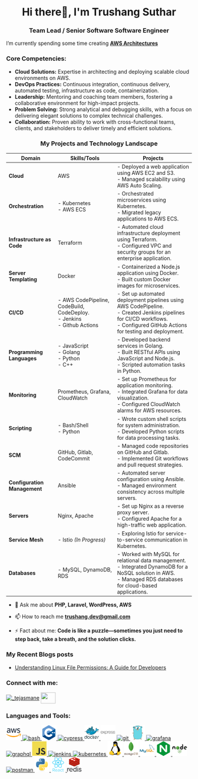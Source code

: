 <h1 align="center">Hi there👋, I'm Trushang Suthar</h1>
<h3 align="center"> Team Lead / Senior Software Software Engineer </h3>


I’m currently spending some time creating [**AWS Architectures**]()


<h3 align="left"> Core Competencies: </h3>

- **Cloud Solutions:** Expertise in architecting and deploying scalable cloud environments on AWS.
- **DevOps Practices:** Continuous integration, continuous delivery, automated testing, infrastructure as code, containerization.
- **Leadership:** Mentoring and coaching team members, fostering a collaborative environment for high-impact projects.
- **Problem Solving:** Strong analytical and debugging skills, with a focus on delivering elegant solutions to complex technical challenges.
- **Collaboration:** Proven ability to work with cross-functional teams, clients, and stakeholders to deliver timely and efficient solutions.



<h3 align="center"> My Projects and Technology Landscape </h3>

| Domain                       | Skills/Tools                                                                      | Projects                                                                                                                                                                                                                                                                                                                                                                  |
| ---------------------------- | --------------------------------------------------------------------------------- | ------------------------------------------------------------------------------------------------------------------------------------------------------------------------------------------------------------------------------------------------------------------------------------------------------------------------------------------------------------------------- |
| **Cloud**                    | AWS                                                                               | - Deployed a web application using AWS EC2 and S3.<br>- Managed scalability using AWS Auto Scaling.                                                                                                                                                                                                                                                                        |
| **Orchestration**            | - Kubernetes<br>- AWS ECS                                                         | - Orchestrated microservices using Kubernetes.<br>- Migrated legacy applications to AWS ECS.                                                                                                                                                                                                                           |
| **Infrastructure as Code**   | Terraform                                                                         | - Automated cloud infrastructure deployment using Terraform.<br>- Configured VPC and security groups for an enterprise application.                                                                                                                                                                                                 |
| **Server Templating**        | Docker                                                                            | - Containerized a Node.js application using Docker.<br>- Built custom Docker images for microservices.                                                                                                                                                                                                                 |
| **CI/CD**                    | - AWS CodePipeline, CodeBuild, CodeDeploy.<br> - Jenkins<br> - Github Actions<br> | - Set up automated deployment pipelines using AWS CodePipeline.<br>- Created Jenkins pipelines for CI/CD workflows.<br>- Configured GitHub Actions for testing and deployment.                                                                                                                                                 |
| **Programming Languages**    | - JavaScript<br>- Golang<br>- Python<br>- C++                                     | - Developed backend services in Golang.<br>- Built RESTful APIs using JavaScript and Node.js.<br>- Scripted automation tasks in Python.                                                                                                                                                                                      |
| **Monitoring**               | Prometheus, Grafana, CloudWatch                                                   | - Set up Prometheus for application monitoring.<br>- Integrated Grafana for data visualization.<br>- Configured CloudWatch alarms for AWS resources.                                                                                                                                                                 |
| **Scripting**                | - Bash/Shell<br>- Python                                                          | - Wrote custom shell scripts for system administration.<br>- Developed Python scripts for data processing tasks.                                                                                                                                                                                                      |
| **SCM**                      | GitHub, Gitlab, CodeCommit                                                        | - Managed code repositories on GitHub and Gitlab.<br>- Implemented Git workflows and pull request strategies.                                                                                                                                                                                                         |
| **Configuration Management** | Ansible                                                                           | - Automated server configuration using Ansible.<br>- Managed environment consistency across multiple servers.                                                                                                                                                                                                      |
| **Servers**                  | Nginx, Apache                                                                     | - Set up Nginx as a reverse proxy server.<br>- Configured Apache for a high-traffic web application.                                                                                                                                                                                                                  |
| **Service Mesh**             | - Istio _(In Progress)_                                                           | - Exploring Istio for service-to-service communication in Kubernetes.                                                                                                                                                                                                                                                |
| **Databases**                | - MySQL, DynamoDB, RDS                                                            | - Worked with MySQL for relational data management.<br>- Integrated DynamoDB for a NoSQL solution in AWS.<br>- Managed RDS databases for cloud-based applications.                                                                                                                                                       |

- 💬 Ask me about **PHP, Laravel, WordPress, AWS**

- 📫 How to reach me **trushang.dev@gmail.com**

- ⚡ Fact about me: **Code is like a puzzle—sometimes you just need to step back, take a breath, and the solution clicks.**

### My Recent Blogs posts

<!-- BLOG-POST-LIST:START -->
- [Understanding Linux File Permissions: A Guide for Developers](https://trushang-dev.hashnode.dev/understanding-linux-file-permissions-a-guide-for-developers)
<!-- BLOG-POST-LIST:END -->

<h3 align="left">Connect with me:</h3>
<p align="left">
    <a href="#" target="blank"><img align="center" src="https://raw.githubusercontent.com/rahuldkjain/github-profile-readme-generator/master/src/images/icons/Social/twitter.svg" alt="_tejasmane" height="30" width="40" /></a>
    <a href="#" target="blank"><img align="center" src="https://raw.githubusercontent.com/rahuldkjain/github-profile-readme-generator/master/src/images/icons/Social/medium.svg" alt="" height="30" width="40" /></a>
</p>

<h3 align="left">Languages and Tools:</h3>
<p align="left"> <a href="https://aws.amazon.com" target="_blank" rel="noreferrer"> <img src="https://raw.githubusercontent.com/devicons/devicon/master/icons/amazonwebservices/amazonwebservices-original-wordmark.svg" alt="aws" width="40" height="40"/> </a> <a href="https://www.gnu.org/software/bash/" target="_blank" rel="noreferrer"> <img src="https://www.vectorlogo.zone/logos/gnu_bash/gnu_bash-icon.svg" alt="bash" width="40" height="40"/> </a> <a href="https://www.w3schools.com/cpp/" target="_blank" rel="noreferrer"> <img src="https://raw.githubusercontent.com/devicons/devicon/master/icons/cplusplus/cplusplus-original.svg" alt="cplusplus" width="40" height="40"/> </a> <a href="https://www.cypress.io" target="_blank" rel="noreferrer"> <img src="https://raw.githubusercontent.com/simple-icons/simple-icons/6e46ec1fc23b60c8fd0d2f2ff46db82e16dbd75f/icons/cypress.svg" alt="cypress" width="40" height="40"/> </a> <a href="https://www.docker.com/" target="_blank" rel="noreferrer"> <img src="https://raw.githubusercontent.com/devicons/devicon/master/icons/docker/docker-original-wordmark.svg" alt="docker" width="40" height="40"/> </a> <a href="https://expressjs.com" target="_blank" rel="noreferrer"> <img src="https://raw.githubusercontent.com/devicons/devicon/master/icons/express/express-original-wordmark.svg" alt="express" width="40" height="40"/> </a> <a href="https://git-scm.com/" target="_blank" rel="noreferrer"> <img src="https://www.vectorlogo.zone/logos/git-scm/git-scm-icon.svg" alt="git" width="40" height="40"/> </a> <a href="https://golang.org" target="_blank" rel="noreferrer"> <img src="https://raw.githubusercontent.com/devicons/devicon/master/icons/go/go-original.svg" alt="go" width="40" height="40"/> </a> <a href="https://grafana.com" target="_blank" rel="noreferrer"> <img src="https://www.vectorlogo.zone/logos/grafana/grafana-icon.svg" alt="grafana" width="40" height="40"/> </a> <a href="https://graphql.org" target="_blank" rel="noreferrer"> <img src="https://www.vectorlogo.zone/logos/graphql/graphql-icon.svg" alt="graphql" width="40" height="40"/> </a> <a href="https://developer.mozilla.org/en-US/docs/Web/JavaScript" target="_blank" rel="noreferrer"> <img src="https://raw.githubusercontent.com/devicons/devicon/master/icons/javascript/javascript-original.svg" alt="javascript" width="40" height="40"/> </a> <a href="https://www.jenkins.io" target="_blank" rel="noreferrer"> <img src="https://www.vectorlogo.zone/logos/jenkins/jenkins-icon.svg" alt="jenkins" width="40" height="40"/> </a> <a href="https://kubernetes.io" target="_blank" rel="noreferrer"> <img src="https://www.vectorlogo.zone/logos/kubernetes/kubernetes-icon.svg" alt="kubernetes" width="40" height="40"/> </a> <a href="https://www.linux.org/" target="_blank" rel="noreferrer"> <img src="https://raw.githubusercontent.com/devicons/devicon/master/icons/linux/linux-original.svg" alt="linux" width="40" height="40"/> </a> <a href="https://www.mongodb.com/" target="_blank" rel="noreferrer"> <img src="https://raw.githubusercontent.com/devicons/devicon/master/icons/mongodb/mongodb-original-wordmark.svg" alt="mongodb" width="40" height="40"/> </a> <a href="https://www.mysql.com/" target="_blank" rel="noreferrer"> <img src="https://raw.githubusercontent.com/devicons/devicon/master/icons/mysql/mysql-original-wordmark.svg" alt="mysql" width="40" height="40"/> </a> <a href="https://www.nginx.com" target="_blank" rel="noreferrer"> <img src="https://raw.githubusercontent.com/devicons/devicon/master/icons/nginx/nginx-original.svg" alt="nginx" width="40" height="40"/> </a> <a href="https://nodejs.org" target="_blank" rel="noreferrer"> <img src="https://raw.githubusercontent.com/devicons/devicon/master/icons/nodejs/nodejs-original-wordmark.svg" alt="nodejs" width="40" height="40"/> </a> <a href="https://postman.com" target="_blank" rel="noreferrer"> <img src="https://www.vectorlogo.zone/logos/getpostman/getpostman-icon.svg" alt="postman" width="40" height="40"/> </a> <a href="https://www.python.org" target="_blank" rel="noreferrer"> <img src="https://raw.githubusercontent.com/devicons/devicon/master/icons/python/python-original.svg" alt="python" width="40" height="40"/> </a> <a href="https://reactjs.org/" target="_blank" rel="noreferrer"> <img src="https://raw.githubusercontent.com/devicons/devicon/master/icons/react/react-original-wordmark.svg" alt="react" width="40" height="40"/> </a> <a href="https://redis.io" target="_blank" rel="noreferrer"> <img src="https://raw.githubusercontent.com/devicons/devicon/master/icons/redis/redis-original-wordmark.svg" alt="redis" width="40" height="40"/> </a> </p>

